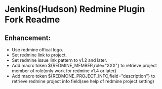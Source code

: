 Jenkins(Hudson) Redmine Plugin Fork Readme
==========================================

Enhancement:
------------

* Use redmine offical logo.
* Set redmine link to project.
* Set redmine issue link pattern to v1.2 and later.
* Add macro token ${REDMINE_MEMBER,role="XXX"} to retrieve project member of role(only work for redmine v1.4 or later)
* Add macro token ${REDMONE_PROJECT_INFO,field="description"} to retrieve redmine project info field(see help of redmine project setting)


